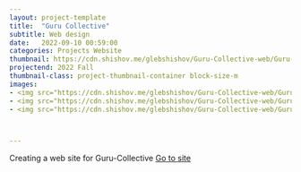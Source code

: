 ```yaml
---
layout: project-template
title:  "Guru Collective"
subtitle: Web design
date:   2022-09-10 00:59:00
categories: Projects Website
thumbnail: https://cdn.shishov.me/glebshishov/Guru-Collective-web/Guru-Collective-Web-thumbnail.jpg
projectend: 2022 Fall
thumbnail-class: project-thumbnail-container block-size-m
images:
- <img src="https://cdn.shishov.me/glebshishov/Guru-Collective-web/Guru-Collective-Web-02.jpg" class="project-img-parameters img-size-full" alt="Guru-Collective-Web-2">
- <img src="https://cdn.shishov.me/glebshishov/Guru-Collective-web/Guru-Collective-Web-01.jpg" class="project-img-parameters img-size-full" alt="Guru-Collective-Web-1">
- <img src="https://cdn.shishov.me/glebshishov/Guru-Collective-web/Guru-Collective-Web-03.jpg" class="project-img-parameters img-size-full" alt="Guru-Collective-Web-3">



---
```


Creating a web site for Guru-Collective
<a href="https://gurucollective.xyz/" target="_blank">Go to site</a>
